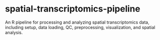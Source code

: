 # spatial-transcriptomics-pipeline
An R pipeline for processing and analyzing spatial transcriptomics data, including setup, data loading, QC, preprocessing, visualization, and spatial analysis.

